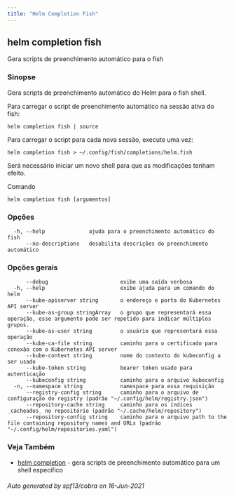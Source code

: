 ```yaml
---
title: "Helm Completion Fish"
---
```


## helm completion fish

Gera scripts de preenchimento automático para o fish

### Sinopse

Gera scripts de preenchimento automático do Helm para o fish shell.

Para carregar o script de preenchimento automático na sessão ativa do fish:

```
helm completion fish | source
```

Para carregar o script para cada nova sessão, execute uma vez:

```
helm completion fish > ~/.config/fish/completions/helm.fish
```

Será necessário iniciar um novo shell para que as modificações tenham efeito.

Comando
```
helm completion fish [argumentos]
```

### Opções

```
  -h, --help              ajuda para o preenchimento automático do fish
      --no-descriptions   desabilita descrições do preenchimento automático
```

### Opções gerais

```
      --debug                       exibe uma saída verbosa
  -h, --help                        exibe ajuda para um comando do helm
      --kube-apiserver string       o endereço e porta do Kubernetes API server
      --kube-as-group stringArray   o grupo que representará essa operação, esse argumento pode ser repetido para indicar múltiplos grupos.
      --kube-as-user string         o usuário que representará essa operação
      --kube-ca-file string         caminho para o certificado para conexão com o Kubernetes API server
      --kube-context string         nome do contexto do kubeconfig a ser usado
      --kube-token string           bearer token usado para autenticação
      --kubeconfig string           caminho para o arquivo kubeconfig
  -n, --namespace string            namespace para essa requisição
      --registry-config string      caminho para o arquivo de configuração do registry (padrão "~/.config/helm/registry.json")
      --repository-cache string     caminho para os índices _cacheados_ no repositório (padrão "~/.cache/helm/repository")
      --repository-config string    caminho para o arquivo path to the file containing repository names and URLs (padrão "~/.config/helm/repositories.yaml")
```

### Veja Também

* [helm completion](helm_completion.md)	 - gera scripts de preenchimento automático para um shell específico

###### Auto generated by spf13/cobra on 16-Jun-2021
